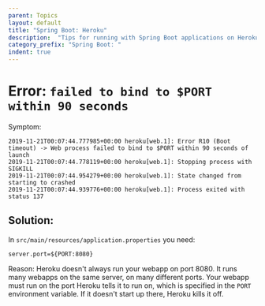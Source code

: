 ```yaml
---
parent: Topics
layout: default
title: "Spring Boot: Heroku"
description:  "Tips for running with Spring Boot applications on Heroku"
category_prefix: "Spring Boot: "
indent: true
---
```


# Error: `failed to bind to $PORT within 90 seconds`

Symptom:

```
2019-11-21T00:07:44.777985+00:00 heroku[web.1]: Error R10 (Boot timeout) -> Web process failed to bind to $PORT within 90 seconds of launch
2019-11-21T00:07:44.778119+00:00 heroku[web.1]: Stopping process with SIGKILL
2019-11-21T00:07:44.954279+00:00 heroku[web.1]: State changed from starting to crashed
2019-11-21T00:07:44.939776+00:00 heroku[web.1]: Process exited with status 137
```

## Solution: 

In `src/main/resources/application.properties` you need:

```
server.port=${PORT:8080}
```

Reason: Heroku doesn't always run your webapp on port 8080.  It runs many webapps on the same server, on many different ports.
Your webapp must run on the port Heroku tells it to run on, which is specified in the `PORT` environment variable.  If it doesn't start up there, 
Heroku kills it off.
